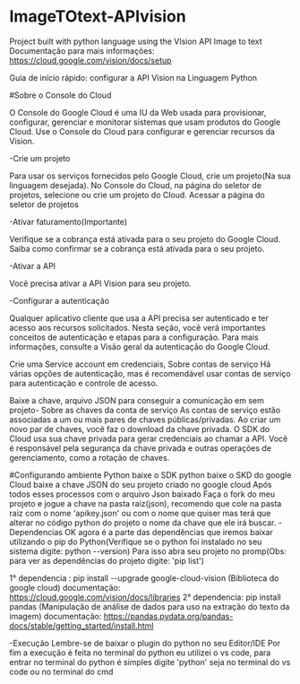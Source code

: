 # ImageTOtext-APIvision
Project built with python language using the VIsion API Image to text
Documentação para mais informações:
https://cloud.google.com/vision/docs/setup

Guia de início rápido: configurar a API Vision na Linguagem Python

#Sobre o Console do Cloud

O Console do Google Cloud é uma IU da Web usada para provisionar, configurar, gerenciar e monitorar sistemas que usam produtos do Google Cloud. Use o Console do Cloud para configurar e gerenciar recursos da Vision.

-Crie um projeto

Para usar os serviços fornecidos pelo Google Cloud, crie um projeto(Na sua linguagem desejada).
No Console do Cloud, na página do seletor de projetos, selecione ou crie um projeto do Cloud.
Acessar a página do seletor de projetos

-Ativar faturamento(Importante)

Verifique se a cobrança está ativada para o seu projeto do Google Cloud. Saiba como confirmar se a cobrança está ativada para o seu projeto.

-Ativar a API

Você precisa ativar a API Vision para seu projeto.

-Configurar a autenticação

Qualquer aplicativo cliente que usa a API precisa ser autenticado e ter acesso aos recursos solicitados. Nesta seção, você verá importantes conceitos de autenticação e etapas para a configuração. Para mais informações, consulte a Visão geral da autenticação do Google Cloud.

Crie uma Service account em credenciais, Sobre contas de serviço
Há várias opções de autenticação, mas é recomendável usar contas de serviço para autenticação e controle de acesso. 

Baixe a chave, arquivo JSON para conseguir a comunicação em sem projeto- Sobre as chaves da conta de serviço
As contas de serviço estão associadas a um ou mais pares de chaves públicas/privadas. Ao criar um novo par de chaves, você faz o download da chave privada. O SDK do Cloud usa sua chave privada para gerar credenciais ao chamar a API. Você é responsável pela segurança da chave privada e outras operações de gerenciamento, como a rotação de chaves.

#Configurando ambiente Python
baixe o SDK python
baixe o SKD do google Cloud
baixe a chave JSON do seu projeto criado no google cloud
Após todos esses processos com o arquivo Json baixado
Faça o fork do meu projeto e jogue a chave na pasta raiz(json), recomendo que cole na pasta raiz com o nome 'apikey.json' ou com o nome que quiser mas terá que alterar no código python do projeto o nome da chave que ele irá buscar. 
-Dependencias 
OK agora é a parte das dependências que iremos baixar utilizando o pip do Python(Verifique se o python foi instalado no seu sistema digite: python --version)
Para isso abra seu projeto no promp(Obs: para ver as dependências do projeto digite: 'pip list')

1° dependencia : pip install --upgrade google-cloud-vision (Biblioteca do google  cloud)
documentação: https://cloud.google.com/vision/docs/libraries
2° dependencia: pip install pandas (Manipulação de análise de dados para uso na extração do texto da imagem)
documentação: https://pandas.pydata.org/pandas-docs/stable/getting_started/install.html

-Execução
Lembre-se de baixar o plugin do python no seu Editor/IDE
Por fim a execução é feita no terminal do python eu utilizei o vs code, para entrar no terminal do python é simples digite 'python' seja no terminal do vs code ou no terminal do cmd


